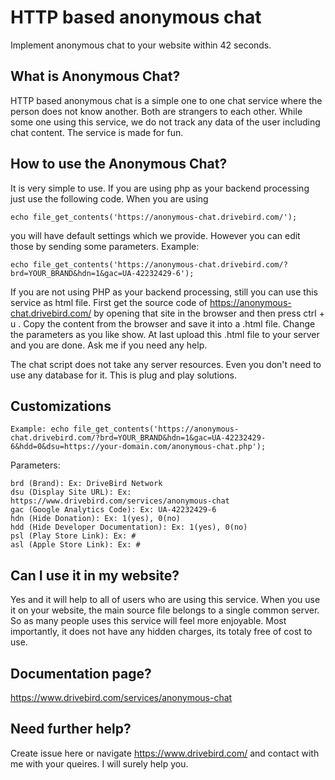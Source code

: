 # HTTP based anonymous chat
Implement anonymous chat to your website within 42 seconds.

## What is Anonymous Chat?
HTTP based anonymous chat is a simple one to one chat service where the person does not know another. Both are strangers to each other. While some one using this service, we do not track any data of the user including chat content. The service is made for fun. 

## How to use the Anonymous Chat?
It is very simple to use. If you are using php as your backend processing just use the following code. When you are using

    echo file_get_contents('https://anonymous-chat.drivebird.com/');
    
you will have default settings which we provide. However you can edit those by sending some parameters. Example: 

    echo file_get_contents('https://anonymous-chat.drivebird.com/?brd=YOUR_BRAND&hdn=1&gac=UA-42232429-6');

If you are not using PHP as your backend processing, still you can use this service as html file. First get the source code of https://anonymous-chat.drivebird.com/ by opening that site in the browser and then press ctrl + u . Copy the content from the browser and save it into a .html file. Change the parameters as you like show. At last upload this .html file to your server and you are done.  Ask me if you need any help.

The chat script does not take any server resources. Even you don't need to use any database for it. This is plug and play solutions.

## Customizations
    Example: echo file_get_contents('https://anonymous-chat.drivebird.com/?brd=YOUR_BRAND&hdn=1&gac=UA-42232429-6&hdd=0&dsu=https://your-domain.com/anonymous-chat.php');
    
Parameters:

    brd (Brand): Ex: DriveBird Network
    dsu (Display Site URL): Ex: https://www.drivebird.com/services/anonymous-chat
    gac (Google Analytics Code): Ex: UA-42232429-6
    hdn (Hide Donation): Ex: 1(yes), 0(no)
    hdd (Hide Developer Documentation): Ex: 1(yes), 0(no)
    psl (Play Store Link): Ex: #
    asl (Apple Store Link): Ex: #


## Can I use it in my website?
Yes and it will help to all of users who are using this service. When you use it on your website, the main source file belongs to a single common server. So as many people uses this service will feel more enjoyable. Most importantly, it does not have any hidden charges, its totaly free of cost to use. 

## Documentation page?
https://www.drivebird.com/services/anonymous-chat

## Need further help?
Create issue here or navigate https://www.drivebird.com/ and contact with me with your queires. I will surely help you.
